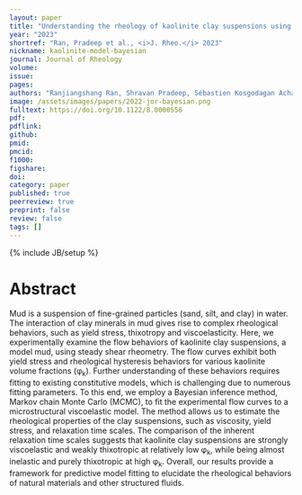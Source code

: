```yaml
---
layout: paper
title: "Understanding the rheology of kaolinite clay suspensions using Bayesian inference"
year: "2023"
shortref: "Ran, Pradeep et al., <i>J. Rheo.</i> 2023"
nickname: kaolinite-model-bayesian
journal: Journal of Rheology 
volume: 
issue: 
pages: 
authors: "Ranjiangshang Ran, Shravan Pradeep, Sébastien Kosgodagan Acharige, Brendan C Blackwell, Christoph Kammer, Douglas J Jerolmack, Paulo E Arratia"
image: /assets/images/papers/2022-jor-bayesian.png
fulltext: https://doi.org/10.1122/8.0000556
pdf: 
pdflink: 
github: 
pmid: 
pmcid: 
f1000: 
figshare: 
doi: 
category: paper
published: true
peerreview: true
preprint: false
review: false
tags: []
---
```

{% include JB/setup %}

# Abstract 

Mud is a suspension of fine-grained particles (sand, silt, and clay) in water. The interaction of clay minerals in mud gives rise to complex rheological behaviors, such as yield stress, thixotropy and viscoelasticity. Here, we experimentally examine the flow behaviors of kaolinite clay suspensions, a model mud, using steady shear rheometry. The flow curves exhibit both yield stress and rheological hysteresis behaviors for various kaolinite volume fractions (&phi;<sub>k</sub>). Further understanding of these behaviors requires fitting to existing constitutive models, which is challenging due to numerous fitting parameters. To this end, we employ a Bayesian inference method, Markov chain Monte Carlo (MCMC), to fit the experimental flow curves to a microstructural viscoelastic model. The method allows us to estimate the rheological properties of the clay suspensions, such as viscosity, yield stress, and relaxation time scales. The comparison of the inherent relaxation time scales suggests that kaolinite clay suspensions are strongly viscoelastic and weakly thixotropic at relatively low &phi;<sub>k</sub>, while being almost inelastic and purely thixotropic at high &phi;<sub>k</sub>. Overall, our results provide a framework for predictive model fitting to elucidate the rheological behaviors of natural materials and other structured fluids.